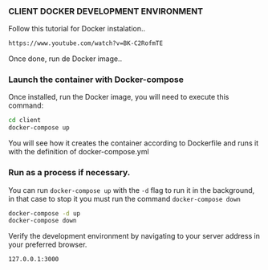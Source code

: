 ### CLIENT DOCKER DEVELOPMENT ENVIRONMENT
Follow this tutorial for Docker instalation..
```sh
https://www.youtube.com/watch?v=BK-C2RofmTE
```
Once done, run de Docker image..
### Launch the container with Docker-compose

Once installed, run the Docker image, you will need to execute this command: 

```sh
cd client
docker-compose up
```
You will see how it creates the container according to Dockerfile and runs it with the definition of docker-compose.yml

### Run as a process if necessary.
You can run `docker-compose up` with the `-d` flag to run it in the background, in that case to stop it you must run the command `docker-compose down`

```sh
docker-compose -d up
docker-compose down
```

Verify the development environment by navigating to your server address in your preferred browser.

```sh
127.0.0.1:3000
```
